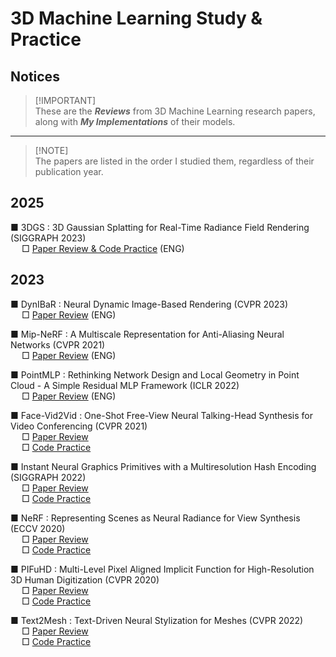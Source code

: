 # 3D Machine Learning Study & Practice

## Notices 

>[!IMPORTANT]\
> These are the ***Reviews*** from 3D Machine Learning research papers, along with ***My Implementations*** of their models.

---

>[!NOTE]\
> The papers are listed in the order I studied them, regardless of their publication year.


## 2025 

■ 3DGS : 3D Gaussian Splatting for Real-Time Radiance Field Rendering (SIGGRAPH 2023)
</br>
&emsp; □ [Paper Review & Code Practice](/2025/3DGS/Gaussian_Splatting.ipynb) (ENG)
</br>


## 2023

■ DynIBaR : Neural Dynamic Image-Based Rendering (CVPR 2023)
</br>
&emsp; □ [Paper Review](/2023/DynIBaR/dynibar.pdf) (ENG)
</br>


■ Mip-NeRF : A Multiscale Representation for Anti-Aliasing Neural Networks (CVPR 2021)
</br>
&emsp; □ [Paper Review](/2023/Mip-NeRF/Mip-NeRF.pdf) (ENG)
</br>


■ PointMLP : Rethinking Network Design and Local Geometry in Point Cloud - A Simple Residual MLP Framework (ICLR 2022)
</br>
&emsp; □ [Paper Review](/2023/PointMLP/PointMLP.pdf) (ENG)
</br>

■ Face-Vid2Vid : One-Shot Free-View Neural Talking-Head Synthesis for Video Conferencing (CVPR 2021)
</br>
&emsp; □ [Paper Review](/2023/FaceVid2Vid/FaceVid2Vid.md)
</br>
&emsp; □ [Code Practice](/2023/FaceVid2Vid/)
</br>


■ Instant Neural Graphics Primitives with a Multiresolution Hash Encoding (SIGGRAPH 2022) 
</br>
&emsp; □ [Paper Review](/2023/InstantNGP/InstantNGP.md)
</br>
&emsp; □ [Code Practice](/2023/InstantNGP)
</br>


■ NeRF : Representing Scenes as Neural Radiance for View Synthesis (ECCV 2020)
</br>
&emsp;  □ [Paper Review](/2023/NeRF/NeRF.md)
</br>
&emsp; □ [Code Practice](/2023/NeRF/NeRF.ipynb)
</br>


■ PIFuHD : Multi-Level Pixel Aligned Implicit Function for High-Resolution 3D Human Digitization (CVPR 2020)
</br>
&emsp; □ [Paper Review](/2023/PIFuHD/PIFuHD.md)
</br>
&emsp; □ [Code Practice](/2023/PIFuHD/)
</br>

■ Text2Mesh : Text-Driven Neural Stylization for Meshes (CVPR 2022)
</br>
&emsp; □ [Paper Review](/2023/Text2Mesh/Text2Mesh.md)
</br>
&emsp; □ [Code Practice](/2023/Text2Mesh/)
</br>

